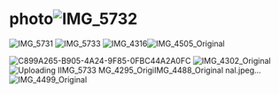 # photo![IMG_5732](https://user-images.githubusercontent.com/124755231/217425302-e1705f0e-4065-41f2-8000-bbdcffbe29f0.jpeg)
![IMG_5731](https://user-images.githubusercontent.com/124755231/217425324-398e22e2-45fd-4de7-90c4-369bf9f53409.jpeg)
![IMG_5733](https://user-images.githubusercontent.com/124755231/217425512-00deece4-47ef-4609-b55f-268dc519447b.png)
![IMG_4316](https://user-images.githubusercontent.com/124755231/217426680-e82322bd-e211-4194-a0bf-fcd5585b94c7.jpeg)![IMG_4505_Original](https://user-images.githubusercontent.com/124755231/217426830-e1764f95-48c0-4586-b6eb-d48556c2e993.jpeg)

![C899A265-B905-4A24-9F85-0FBC44A2A0FC](https://user-images.githubusercontent.com/124755231/217426695-a0b7cd44-593e-4cab-92b4-ebcca5540c44.jpeg)
![IMG_4302_Original](https://user-images.githubusercontent.com/124755231/217426792-bab246a1-29a5-4aa9-b220-f168164a48fa.jpeg)
![Uploading I![IMG_5733](https://user-images.githubusercontent.com/124755231/217426911-3a1ea9e5-29c0-4632-834c-6dc560cac591.png)
MG_4295_Origi![IMG_4488_Original](https://user-images.githubusercontent.com/124755231/217426818-6f8be4f5-77dd-437f-bb6d-ecbb03484654.jpeg)
nal.jpeg…]()
![IMG_4499_Original](https://user-images.githubusercontent.com/124755231/217426804-7abcae5e-23f6-4911-8244-2b6267e20719.jpeg)
